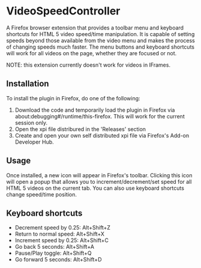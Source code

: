 # VideoSpeedController
A Firefox browser extension that provides a toolbar menu and keyboard shortcuts for HTML 5 video speed/time manipulation. It is capable of setting speeds beyond those available from the video menu and makes the process of changing speeds much faster. The menu buttons and keyboard shortcuts will work for all videos on the page, whether they are focused or not.

NOTE: this extension currently doesn't work for videos in IFrames.

## Installation

To install the plugin in Firefox, do one of the following:

1. Download the code and temporarily load the plugin in Firefox via about:debugging#/runtime/this-firefox. This will work for the current session only.
2. Open the xpi file distribured in the 'Releases' section 
3. Create and open your own self distributed xpi file via Firefox's Add-on Developer Hub.

## Usage
Once installed, a new icon will appear in Firefox's toolbar. Clicking this icon will open a popup that allows you to increment/decrement/set speed for all HTML 5 videos on the current tab. You can also use keyboard shortcuts change speed/time position.

## Keyboard shortcuts

* Decrement speed by 0.25: Alt+Shift+Z
* Return to normal speed: Alt+Shift+X
* Increment speed by 0.25: Alt+Shift+C
* Go back 5 seconds: Alt+Shift+A
* Pause/Play toggle: Alt+Shift+Q
* Go forward 5 seconds: Alt+Shift+D